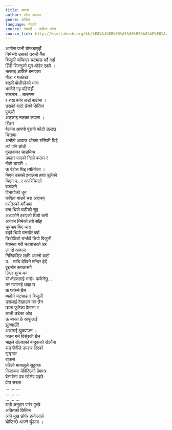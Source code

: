 ```yaml
---
title: सरला
author: सीमा आभास
genre: कविता
language: नेपाली
source: नेपाली - कविता कोश
source_link: http://kavitakosh.org/kk/%E0%A4%B8%E0%A5%80%E0%A4%AE%E0%A4%BE_%E0%A4%86%E0%A4%AD%E0%A4%BE%E0%A4%B8
---
```


आगोमा पानी घोप्ट्याएझैँ  
निभेथ्यो उसको तरुनी बैँस  
बिजुली चम्किएर चट्याङ पर्दै गर्दा  
हिँडी सिस्नुको घुम ओढेर एक्लै ।  
भत्काइ आफैँले बनाएका  
गौडा र गल्छेडा  
बदली बोलीरहेको भाषा  
भत्कँदै गइ पहिरोझैँ  
सललल... तलसम्म  
र रुख बनेर लडी बाढीमा ।  
उसको बाटो छेक्ने क्षितिज  
पुच्छ्तै  
अड्काइ नङका कापमा ।  
हिँड्ने  
बेलामा आफ्नो पुरानो फोटो उल्टाइ  
भित्तामा  
अनौठो आवाज ओठमा टाँसेकी थिई  
त्यो पनि छोडी  
पुस्तकका चाङमािथ  
उपहार पाएको निलो कलम र  
मोटो डायरी ।  
ऊ बेहोस थिइ त्यतिबेला ।  
थिएन उसको झ्यालमा हावा डुलेको  
थिएन प...र अपरिचितले  
बजाउने  
विनायोको धून  
कविता गाउने चरा आएनन्  
परतिरको बगैँचामा  
बन्द थियो घडीको सुइ  
अध्यारोमै हराएको थियो बत्ती  
आवाज निभेको त्यो साँझ  
चुपचाप थिए धारा  
बढ्दै थियो घनघोर बर्षा  
छिटोछिटो चम्कँदै थियो बिजुली  
बेवास्ता गरी चट्याङको डर  
लाग्दो आवाज  
निस्फिकि्र लागि आफ्नो बाटो  
उ... माथि देखिने मन्दिर हेर्दै  
दुइजोर कपडासगै  
लिएर शुन्य मन  
सोध्नेहरुलाई भन्छे- फर्कनेछु...  
तर उसलाई थाहा छ  
ऊ फर्कने छैन  
ब्यहोर्न चट्याङ र बिजुली  
उसलाई देखाउन मन छैन  
छाला फूटेका पैताला र  
लाली उडेका ओठ  
ऊ ब्यस्त छे आफूलाई  
झुक्याउँदै  
अरुलाई झुक्याउन ।  
जतन गर्न बिसे्रकी छैन  
भाइले खेलाएको बन्दुकको खेलौना  
सङ्गीनीले उपहार दिएको  
सृङ्गार  
बाकस  
पहिलो मायालुले सुटुक्क  
किताबमा चेपिदिएको प्रेमपत्र  
बेलाबेला पत्र खोलेर पढ्छे-  
प्रीय सरला  
... ... ...  
... ... ...  
... ... ...  
रातो अनुहार पारेर पुच्छे  
अतितको क्षितिज  
अनि मुख छोपेर हत्केलाले  
घोप्टिन्छे आफ्नै घुँडामा ।
